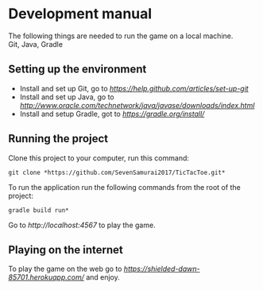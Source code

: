# **Development manual**  

The following things are needed to run the game on a local machine.  
	Git, Java, Gradle  

## **Setting up the environment**  

* Install and set up Git, go to *https://help.github.com/articles/set-up-git*  
* Install and set up Java, go to *http://www.oracle.com/technetwork/java/javase/downloads/index.html*  
* Install and setup Gradle, got to *https://gradle.org/install/*  

## **Running the project**

Clone this project to your computer, run this command:  
```
git clone *https://github.com/SevenSamurai2017/TicTacToe.git*
```

To run the application run the following commands from the root of the project:  
```
gradle build run*  
```

Go to *http://localhost:4567* to play the game.  

## **Playing on the internet** 

To play the game on the web go to *https://shielded-dawn-85701.herokuapp.com/* and enjoy.  